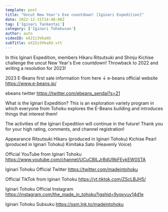 ```yaml
---
template: post
title: "Uncut New Year's Eve countdown! [Iginari Expedition]"
date: 2022-12-31T14:48:08Z
tag: ['Iginari Tankentai']
category: ['Iginari Tohokusan']
author: auto 
videoID: eX2Iz3VkaXU
subTitle: eX2Iz3VkaXU.vtt
---
```

In this Iginari Expedition, members Hikaru Ritsutsuki and Shinju Kichise challenge the uncut New Year's Eve countdown! Throwback to 2022 and writing a resolution for 2023!


2023 E-Beans first sale information from here ↓
e-beans official website
https://www.e-beans.jp/

ebeans twitter
https://twitter.com/ebeans_sendai?s=21


What is the Iginari Expedition?
This is an exploration variety program in which everyone from Tohoku explores the E-Beans building and introduces things that interest them!

The activities of the Iginari Expedition will continue in the future! Thank you for your high rating, comments, and channel registration!

Appearance
Ritsutsuki Hikaru (produced in Iginari Tohoku)
Kichise Pearl (produced in Iginari Tohoku)
Kimitaka Sato (Heavenly Voice)


Official YouTube from Iginari Tohoku
https://www.youtube.com/channel/UCuCBILJrBdU9bFEykEW0STA

Iginari Tohoku Official Twitter
https://twitter.com/madeintohoku

Official TikTok from Iginari Tohoku
https://vt.tiktok.com/ZScLBJH5/

Iginari Tohoku Official Instagram
https://instagram.com/the_made_in_tohoku?igshid=9yqxyuy14d1e

Iginari Tohoku Subsuku
https://ssm.lnk.to/madeintohoku
